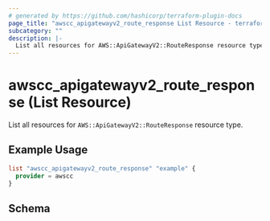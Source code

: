 ```yaml
---
# generated by https://github.com/hashicorp/terraform-plugin-docs
page_title: "awscc_apigatewayv2_route_response List Resource - terraform-provider-awscc"
subcategory: ""
description: |-
  List all resources for AWS::ApiGatewayV2::RouteResponse resource type.
---
```


# awscc_apigatewayv2_route_response (List Resource)

List all resources for `AWS::ApiGatewayV2::RouteResponse` resource type.

## Example Usage

```terraform
list "awscc_apigatewayv2_route_response" "example" {
  provider = awscc
}
```

<!-- schema generated by tfplugindocs -->
## Schema
